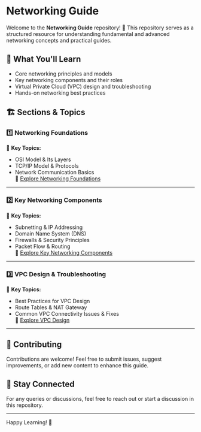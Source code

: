 # Networking Guide

Welcome to the **Networking Guide** repository! 🚀 This repository serves as a structured resource for understanding fundamental and advanced networking concepts and practical guides.

## 📌 What You'll Learn

- Core networking principles and models
- Key networking components and their roles
- Virtual Private Cloud (VPC) design and troubleshooting
- Hands-on networking best practices

## 🏗️ Sections & Topics

### 1️⃣ Networking Foundations  
📖 **Key Topics:**
- OSI Model & Its Layers
- TCP/IP Model & Protocols
- Network Communication Basics  
📂 [Explore Networking Foundations](./Networking%20Foundations/Readme.md)

---

### 2️⃣ Key Networking Components  
📖 **Key Topics:**
- Subnetting & IP Addressing
- Domain Name System (DNS)
- Firewalls & Security Principles
- Packet Flow & Routing  
📂 [Explore Key Networking Components](./Networking%20Components/Readme.md)

---

### 3️⃣ VPC Design & Troubleshooting  
📖 **Key Topics:**
- Best Practices for VPC Design
- Route Tables & NAT Gateway
- Common VPC Connectivity Issues & Fixes  
📂 [Explore VPC Design](./VPC_Design/README.md)

---

## 🤝 Contributing
Contributions are welcome! Feel free to submit issues, suggest improvements, or add new content to enhance this guide.

## 📩 Stay Connected
For any queries or discussions, feel free to reach out or start a discussion in this repository.

---

Happy Learning! 🎯

